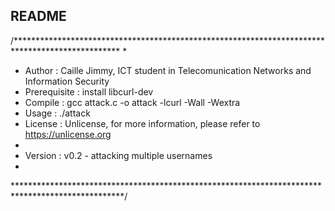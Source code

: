 ## README 
/************************************************************************************************
*
* Author       : Caille Jimmy, ICT student in Telecomunication Networks and Information Security
* Prerequisite : install libcurl-dev
* Compile      : gcc attack.c -o attack -lcurl -Wall -Wextra
* Usage        : ./attack
* License      : Unlicense, for more information, please refer to <https://unlicense.org>
*
* Version      : v0.2 - attacking multiple usernames
*
*************************************************************************************************/